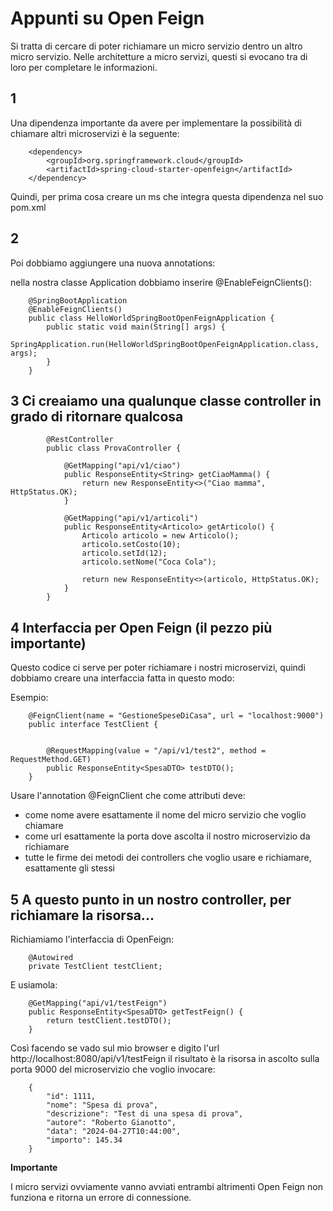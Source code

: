 # Appunti su Open Feign

Si tratta di cercare di poter richiamare un micro servizio dentro un altro micro servizio. Nelle architetture a micro servizi, questi si evocano tra di loro per completare le informazioni.

## 1

Una dipendenza importante da avere per implementare la possibilità di chiamare altri microservizi è la seguente:

        <dependency>
			<groupId>org.springframework.cloud</groupId>
			<artifactId>spring-cloud-starter-openfeign</artifactId>
		</dependency>

Quindi, per prima cosa creare un ms che integra questa dipendenza nel suo pom.xml

## 2

Poi dobbiamo aggiungere una nuova annotations:

nella nostra classe Application dobbiamo inserire @EnableFeignClients():

        @SpringBootApplication
        @EnableFeignClients()
        public class HelloWorldSpringBootOpenFeignApplication {
	        public static void main(String[] args) {
		        SpringApplication.run(HelloWorldSpringBootOpenFeignApplication.class, args);
	        }
        }

## 3 Ci creaiamo una qualunque classe  controller in grado di ritornare qualcosa

            @RestController
            public class ProvaController {
	
	            @GetMapping("api/v1/ciao")
	            public ResponseEntity<String> getCiaoMamma() {
		            return new ResponseEntity<>("Ciao mamma", HttpStatus.OK);
	            }
	
	            @GetMapping("api/v1/articoli")
	            public ResponseEntity<Articolo> getArticolo() {
		            Articolo articolo = new Articolo();
		            articolo.setCosto(10);
		            articolo.setId(12);
		            articolo.setNome("Coca Cola");
		
                    return new ResponseEntity<>(articolo, HttpStatus.OK);
	            }
            }

## 4 Interfaccia per Open Feign (il pezzo più importante)

Questo codice ci serve per poter richiamare i nostri microservizi, quindi dobbiamo creare una interfaccia fatta in questo modo:

Esempio:

        @FeignClient(name = "GestioneSpeseDiCasa", url = "localhost:9000")
        public interface TestClient {
		
	
	        @RequestMapping(value = "/api/v1/test2", method = RequestMethod.GET)
	        public ResponseEntity<SpesaDTO> testDTO();
        }

Usare l'annotation @FeignClient che come attributi deve:

- come nome avere esattamente il nome del micro servizio che voglio chiamare
- come url esattamente la porta dove ascolta il nostro microservizio da richiamare
- tutte le firme dei metodi dei controllers che voglio usare e richiamare, esattamente gli stessi

## 5 A questo punto in un nostro controller, per richiamare la risorsa...

Richiamiamo l'interfaccia di OpenFeign:

        @Autowired
	    private TestClient testClient;

E usiamola:

        @GetMapping("api/v1/testFeign")
	    public ResponseEntity<SpesaDTO> getTestFeign() {
		    return testClient.testDTO();
	    }

Così facendo se vado sul mio browser e digito l'url http://localhost:8080/api/v1/testFeign il risultato è la risorsa in ascolto sulla porta 9000 del microservizio che voglio invocare:

        {
            "id": 1111,
            "nome": "Spesa di prova",
            "descrizione": "Test di una spesa di prova",
            "autore": "Roberto Gianotto",
            "data": "2024-04-27T10:44:00",
            "importo": 145.34
        }

**Importante**

I micro servizi ovviamente vanno avviati entrambi altrimenti Open Feign non funziona e ritorna un errore di connessione.

